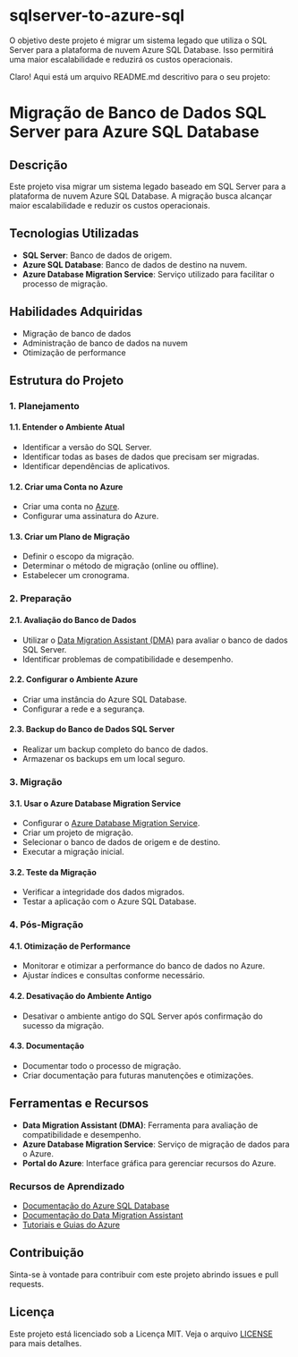# sqlserver-to-azure-sql
O objetivo deste projeto é migrar um sistema legado que utiliza o SQL Server para a plataforma de nuvem Azure SQL Database. Isso permitirá uma maior escalabilidade e reduzirá os custos operacionais.

Claro! Aqui está um arquivo README.md descritivo para o seu projeto:

# Migração de Banco de Dados SQL Server para Azure SQL Database

## Descrição

Este projeto visa migrar um sistema legado baseado em SQL Server para a plataforma de nuvem Azure SQL Database. A migração busca alcançar maior escalabilidade e reduzir os custos operacionais.

## Tecnologias Utilizadas

- **SQL Server**: Banco de dados de origem.
- **Azure SQL Database**: Banco de dados de destino na nuvem.
- **Azure Database Migration Service**: Serviço utilizado para facilitar o processo de migração.

## Habilidades Adquiridas

- Migração de banco de dados
- Administração de banco de dados na nuvem
- Otimização de performance

## Estrutura do Projeto

### 1. Planejamento

#### 1.1. Entender o Ambiente Atual
- Identificar a versão do SQL Server.
- Identificar todas as bases de dados que precisam ser migradas.
- Identificar dependências de aplicativos.

#### 1.2. Criar uma Conta no Azure
- Criar uma conta no [Azure](https://azure.microsoft.com/).
- Configurar uma assinatura do Azure.

#### 1.3. Criar um Plano de Migração
- Definir o escopo da migração.
- Determinar o método de migração (online ou offline).
- Estabelecer um cronograma.

### 2. Preparação

#### 2.1. Avaliação do Banco de Dados
- Utilizar o [Data Migration Assistant (DMA)](https://docs.microsoft.com/pt-br/sql/dma/dma-overview?view=sql-server-ver15) para avaliar o banco de dados SQL Server.
- Identificar problemas de compatibilidade e desempenho.

#### 2.2. Configurar o Ambiente Azure
- Criar uma instância do Azure SQL Database.
- Configurar a rede e a segurança.

#### 2.3. Backup do Banco de Dados SQL Server
- Realizar um backup completo do banco de dados.
- Armazenar os backups em um local seguro.

### 3. Migração

#### 3.1. Usar o Azure Database Migration Service
- Configurar o [Azure Database Migration Service](https://docs.microsoft.com/pt-br/azure/dms/dms-overview).
- Criar um projeto de migração.
- Selecionar o banco de dados de origem e de destino.
- Executar a migração inicial.

#### 3.2. Teste da Migração
- Verificar a integridade dos dados migrados.
- Testar a aplicação com o Azure SQL Database.

### 4. Pós-Migração

#### 4.1. Otimização de Performance
- Monitorar e otimizar a performance do banco de dados no Azure.
- Ajustar índices e consultas conforme necessário.

#### 4.2. Desativação do Ambiente Antigo
- Desativar o ambiente antigo do SQL Server após confirmação do sucesso da migração.

#### 4.3. Documentação
- Documentar todo o processo de migração.
- Criar documentação para futuras manutenções e otimizações.

## Ferramentas e Recursos

- **Data Migration Assistant (DMA)**: Ferramenta para avaliação de compatibilidade e desempenho.
- **Azure Database Migration Service**: Serviço de migração de dados para o Azure.
- **Portal do Azure**: Interface gráfica para gerenciar recursos do Azure.

### Recursos de Aprendizado

- [Documentação do Azure SQL Database](https://docs.microsoft.com/pt-br/azure/azure-sql/)
- [Documentação do Data Migration Assistant](https://docs.microsoft.com/pt-br/sql/dma/dma-overview?view=sql-server-ver15)
- [Tutoriais e Guias do Azure](https://docs.microsoft.com/pt-br/learn/azure/)

## Contribuição

Sinta-se à vontade para contribuir com este projeto abrindo issues e pull requests.

## Licença

Este projeto está licenciado sob a Licença MIT. Veja o arquivo [LICENSE](LICENSE) para mais detalhes.

